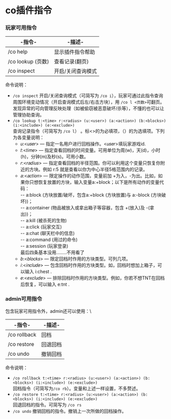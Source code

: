 # co插件指令

### 玩家可用指令

| -指令-            | -描述-      |
| --------------- | --------- |
| /co help        | 显示插件指令帮助  |
| /co lookup (页数) | 查看记录(翻页)  |
| /co inspect     | 开启/关闭查询模式 |

命令说明：

* `/co inspect` 开启/关闭查询模式（可简写为 `/co i`），玩家可通过此指令查询周围环境变动情况（开启查询模式后左/右击方块），用 `/co l <页数>`可翻页。发现异常的可向管理反映处理（如被偷窃被恶意破坏/杀等），不懂的也可以让管理协助查询。
* `/co lookup t:<time> r:<radius> (u:<user>) (a:<action>) (b:<blocks>) (i:<include>) (e:<exclude>)`\
  查询记录指令（可简写为 `/co l`） 。标<\>的为必填项，（）的为选填项。下列为各变量说明：
  * 𝑢:<𝑢𝑠𝑒𝑟> — 指定一名用户进行回档操作。<𝑢𝑠𝑒𝑟>填玩家游戏id.
  * 𝑡:<𝑡𝑖𝑚𝑒> — 指定查看回档的时间变量。可用单位为周(w)，天(d)，小时(h)，分钟(m)及秒(s)。可用小数。
  * 𝑟:<𝑟𝑎𝑑𝑖𝑢𝑠> — 指定查看回档的半径范围。你可以利用这个变量只恢复你附近的方块。例如 r:5 就是查看以你为中心半径5格范围内的记录。
  * 𝑎:<𝑎𝑐𝑡𝑖𝑜𝑛> — 限定操作的动作范围，变量前加 +为入，-为出。比如，如果你只想恢复放置的方块，输入变量a:+block；以下是所有动作的变量代码：\
    \-- a:block (方块放置/破坏，包含a:+block (方块放置)与 a:-block (方块破坏))；\
    \-- a:container (物品被放入或拿出箱子等容器，包含 +(放入)及 -(拿出))；\
    \-- a:kill (被杀死的生物)\
    \-- a:click (玩家交互)\
    \-- a:chat (聊天栏中的信息)\
    \-- a:command (用过的命令)\
    \-- a:session (玩家登录)\
    最后四条基本没用........不用看了
  * 𝑏:<𝑏𝑙𝑜𝑐𝑘𝑠> — 限定回档时作用的方块类型。可列几项。
  * 𝑖:<𝑖𝑛𝑐𝑙𝑢𝑑𝑒> — 包含回档时作用的方块类型。如，回档时想加上箱子，可以输入 i:chest .
  * 𝑒:<𝑒𝑥𝑐𝑙𝑢𝑑𝑒> — 排除回档时作用的方块类型。例如，你若不想TNT在回档后恢复，可以输入 e:tnt .

&#x20;

### admin可用指令

包含玩家可用指令外，admin还可以使用：\


| -指令-         | -描述- |
| ------------ | ---- |
| /co rollback | 回档   |
| /co restore  | 回退回档 |
| /co undo     | 撤销回档 |

命令说明：

* `/co rollback t:<time> r:<radius> (u:<user>) (a:<action>) (b:<blocks>) (i:<include>) (e:<exclude>)`\
  回档指令（可简写为`/co rb`）。变量和上述一样设置，不多赘述。
* `/co restore t:<time> r:<radius> (u:<user>) (a:<action>) (b:<blocks>) (i:<include>) (e:<exclude>)`\
  回退回档的指令。可简写为 `/co rs`
* `/co undo` 撤销回档的指令。撤销上一次所做的回档操作。
